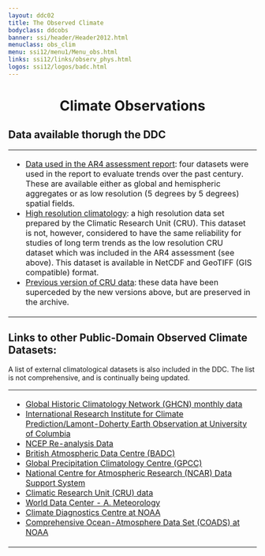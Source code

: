 ```yaml
---
layout: ddc02
title: The Observed Climate
bodyclass: ddcobs
banner: ssi/header/Header2012.html
menuclass: obs_clim
menu: ssi12/menu1/Menu_obs.html
links: ssi12/links/observ_phys.html
logos: ssi12/logos/badc.html
---
```

 <div id="pagetitle">
 <h1 align="center">Climate Observations</h1>
 </div>
 <!-- End of Page Title Block -->

 <div id="content"> 
 <p></p>
 
 
 <h2> Data available thorugh the DDC</h2>
 
 <table><tr><td>
 <ul>
 <li><a href="ar4_global.html">Data used in the AR4 assessment report</a>: four datasets were used in the report to evaluate trends over the past century. These are available either as global and hemispheric aggregates or as low resolution (5 degrees by 5 degrees) spatial fields.</li>
 <li><a href="cru_ts2_1.html">High resolution climatology</a>: a high resolution data set prepared by the Climatic Research Unit (CRU). This dataset is not, however, considered to have the same reliability for studies of long term trends as the low resolution CRU dataset which was included in the AR4 assessment (see above). This dataset is available in NetCDF and GeoTIFF (GIS compatible) format.</li>
 <li><a href="cru_climatologies.html">Previous version of CRU data</a>: these data have been superceded by the new
 versions above, but are preserved in the archive.</li>
 </ul>
 </td></tr></table>
 
 <h2>Links to other Public-Domain Observed Climate Datasets:</h2>
 
 <p> A list of external climatological datasets is also included in the DDC. The list is not comprehensive,
 and is continually being updated.
</p>
 
<table border="0" cellspacing="0" cellpadding="0" style="border-collapse: collapse;">
<tr><td>
<ul>
 <li><a class="extern" href="http://www.ncdc.noaa.gov/ghcnm/" target="frame256263">Global Historic Climatology Network (GHCN) monthly data</a></li>
 <li><a class="extern" href="http://ingrid.ldeo.columbia.edu/" target="frame256263">International Research Institute for Climate Prediction/Lamont-Doherty Earth Observation at University of Columbia</a></li>
 <li><a class="extern" href="http://www.esrl.noaa.gov/psd/data/reanalysis/reanalysis.shtml" target="frame256263">NCEP Re-analysis Data</a></li>
 <li><a class="extern" href="http://badc.nerc.ac.uk/home/index.html" target="frame256263">British Atmospheric Data Centre (BADC)</a></li>
 
 <li><a class="extern" href="http://gpcc.dwd.de/" target="frame256263">Global Precipitation Climatology Centre (GPCC)</a></li>
 <li><a class="extern" href="http://www.scd.ucar.edu/dss/" target="frame256263">National Centre for Atmospheric Research (NCAR) Data Support System</a></li>
 <li><a class="extern" href="http://www.cru.uea.ac.uk/cru/data/" target="frame256263">Climatic Research Unit (CRU) data</a></li>
 <li><a class="extern" href="http://www.ncdc.noaa.gov/wdc" target="frame256263">World Data Center - A. Meteorology</a></li>
 <li><a class="extern" href="http://www.cdc.noaa.gov/" target="frame256263">Climate Diagnostics Centre at NOAA</a></li>
 <li><a class="extern" href="http://icoads.noaa.gov/Release_1/coads.html" target="frame256263">Comprehensive Ocean-Atmosphere Data Set (COADS) at NOAA</a></li>
</ul>
</td></tr>
</table>
 
 <p>&nbsp;</p>
 </div>
 <!-- end of center column -->
